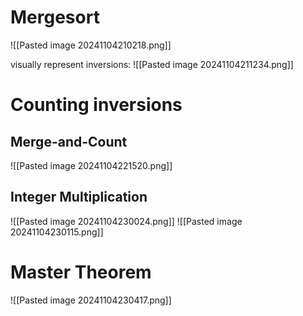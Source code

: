 # Mergesort
![[Pasted image 20241104210218.png]]

visually represent inversions:
![[Pasted image 20241104211234.png]]
# Counting inversions
## Merge-and-Count
![[Pasted image 20241104221520.png]]
## Integer Multiplication
![[Pasted image 20241104230024.png]]
![[Pasted image 20241104230115.png]]
# Master Theorem
![[Pasted image 20241104230417.png]]
